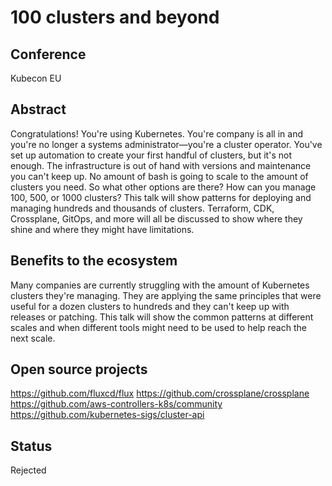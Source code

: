 # 100 clusters and beyond

## Conference
Kubecon EU

## Abstract
Congratulations! You're using Kubernetes. You're company is all in and you're no longer a systems administrator—you're a cluster operator. You've set up automation to create your first handful of clusters, but it's not enough. The infrastructure is out of hand with versions and maintenance you can't keep up. No amount of bash is going to scale to the amount of clusters you need.
So what other options are there? How can you manage 100, 500, or 1000 clusters? This talk will show patterns for deploying and managing hundreds and thousands of clusters. Terraform, CDK, Crossplane, GitOps, and more will all be discussed to show where they shine and where they might have limitations.

## Benefits to the ecosystem
Many companies are currently struggling with the amount of Kubernetes clusters they're managing. They are applying the same principles that were useful for a dozen clusters to hundreds and they can't keep up with releases or patching.
This talk will show the common patterns at different scales and when different tools might need to be used to help reach the next scale.

## Open source projects
https://github.com/fluxcd/flux
https://github.com/crossplane/crossplane
https://github.com/aws-controllers-k8s/community
https://github.com/kubernetes-sigs/cluster-api

## Status
Rejected
